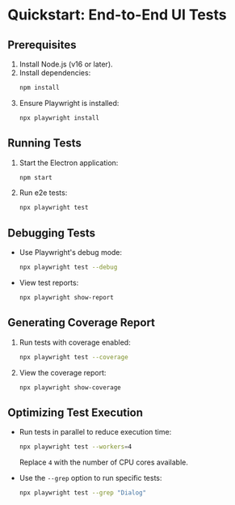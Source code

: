 # Quickstart: End-to-End UI Tests

## Prerequisites

1. Install Node.js (v16 or later).
2. Install dependencies:
   ```bash
   npm install
   ```
3. Ensure Playwright is installed:
   ```bash
   npx playwright install
   ```

## Running Tests

1. Start the Electron application:
   ```bash
   npm start
   ```
2. Run e2e tests:
   ```bash
   npx playwright test
   ```

## Debugging Tests

- Use Playwright's debug mode:
  ```bash
  npx playwright test --debug
  ```
- View test reports:
  ```bash
  npx playwright show-report
  ```

## Generating Coverage Report

1. Run tests with coverage enabled:
   ```bash
   npx playwright test --coverage
   ```
2. View the coverage report:
   ```bash
   npx playwright show-coverage
   ```

## Optimizing Test Execution

- Run tests in parallel to reduce execution time:
  ```bash
  npx playwright test --workers=4
  ```
  Replace `4` with the number of CPU cores available.

- Use the `--grep` option to run specific tests:
  ```bash
  npx playwright test --grep "Dialog"
  ```